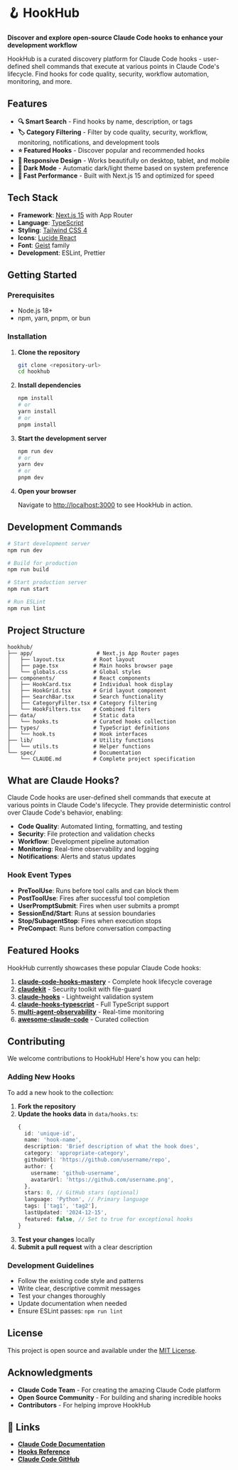 # 🪝 HookHub

**Discover and explore open-source Claude Code hooks to enhance your development workflow**

HookHub is a curated discovery platform for Claude Code hooks - user-defined shell commands that execute at various points in Claude Code's lifecycle. Find hooks for code quality, security, workflow automation, monitoring, and more.


## Features

- **🔍 Smart Search** - Find hooks by name, description, or tags
- **🏷️ Category Filtering** - Filter by code quality, security, workflow, monitoring, notifications, and development tools
- **⭐ Featured Hooks** - Discover popular and recommended hooks
- **📱 Responsive Design** - Works beautifully on desktop, tablet, and mobile
- **🌙 Dark Mode** - Automatic dark/light theme based on system preference
- **🚀 Fast Performance** - Built with Next.js 15 and optimized for speed

## Tech Stack

- **Framework**: [Next.js 15](https://nextjs.org/) with App Router
- **Language**: [TypeScript](https://www.typescriptlang.org/)
- **Styling**: [Tailwind CSS 4](https://tailwindcss.com/)
- **Icons**: [Lucide React](https://lucide.dev/)
- **Font**: [Geist](https://vercel.com/font) family
- **Development**: ESLint, Prettier

## Getting Started

### Prerequisites

- Node.js 18+
- npm, yarn, pnpm, or bun

### Installation

1. **Clone the repository**
   ```bash
   git clone <repository-url>
   cd hookhub
   ```

2. **Install dependencies**
   ```bash
   npm install
   # or
   yarn install
   # or
   pnpm install
   ```

3. **Start the development server**
   ```bash
   npm run dev
   # or
   yarn dev
   # or
   pnpm dev
   ```

4. **Open your browser**

   Navigate to [http://localhost:3000](http://localhost:3000) to see HookHub in action.

## Development Commands

```bash
# Start development server
npm run dev

# Build for production
npm run build

# Start production server
npm run start

# Run ESLint
npm run lint
```

## Project Structure

```
hookhub/
├── app/                    # Next.js App Router pages
│   ├── layout.tsx         # Root layout
│   ├── page.tsx           # Main hooks browser page
│   └── globals.css        # Global styles
├── components/            # React components
│   ├── HookCard.tsx       # Individual hook display
│   ├── HookGrid.tsx       # Grid layout component
│   ├── SearchBar.tsx      # Search functionality
│   ├── CategoryFilter.tsx # Category filtering
│   └── HookFilters.tsx    # Combined filters
├── data/                  # Static data
│   └── hooks.ts           # Curated hooks collection
├── types/                 # TypeScript definitions
│   └── hook.ts            # Hook interfaces
├── lib/                   # Utility functions
│   └── utils.ts           # Helper functions
└── spec/                  # Documentation
    └── CLAUDE.md          # Complete project specification
```

## What are Claude Hooks?

Claude Code hooks are user-defined shell commands that execute at various points in Claude Code's lifecycle. They provide deterministic control over Claude Code's behavior, enabling:

- **Code Quality**: Automated linting, formatting, and testing
- **Security**: File protection and validation checks
- **Workflow**: Development pipeline automation
- **Monitoring**: Real-time observability and logging
- **Notifications**: Alerts and status updates

### Hook Event Types

- **PreToolUse**: Runs before tool calls and can block them
- **PostToolUse**: Fires after successful tool completion
- **UserPromptSubmit**: Fires when user submits a prompt
- **SessionEnd/Start**: Runs at session boundaries
- **Stop/SubagentStop**: Fires when execution stops
- **PreCompact**: Runs before conversation compacting

## Featured Hooks

HookHub currently showcases these popular Claude Code hooks:

1. **[claude-code-hooks-mastery](https://github.com/disler/claude-code-hooks-mastery)** - Complete hook lifecycle coverage
2. **[claudekit](https://github.com/carlrannaberg/claudekit)** - Security toolkit with file-guard
3. **[claude-hooks](https://github.com/decider/claude-hooks)** - Lightweight validation system
4. **[claude-hooks-typescript](https://github.com/johnlindquist/claude-hooks)** - Full TypeScript support
5. **[multi-agent-observability](https://github.com/disler/claude-code-hooks-multi-agent-observability)** - Real-time monitoring
6. **[awesome-claude-code](https://github.com/hesreallyhim/awesome-claude-code)** - Curated collection

## Contributing

We welcome contributions to HookHub! Here's how you can help:

### Adding New Hooks

To add a new hook to the collection:

1. **Fork the repository**
2. **Update the hooks data** in `data/hooks.ts`:
   ```typescript
   {
     id: 'unique-id',
     name: 'hook-name',
     description: 'Brief description of what the hook does',
     category: 'appropriate-category',
     githubUrl: 'https://github.com/username/repo',
     author: {
       username: 'github-username',
       avatarUrl: 'https://github.com/username.png',
     },
     stars: 0, // GitHub stars (optional)
     language: 'Python', // Primary language
     tags: ['tag1', 'tag2'],
     lastUpdated: '2024-12-15',
     featured: false, // Set to true for exceptional hooks
   }
   ```
3. **Test your changes** locally
4. **Submit a pull request** with a clear description

### Development Guidelines

- Follow the existing code style and patterns
- Write clear, descriptive commit messages
- Test your changes thoroughly
- Update documentation when needed
- Ensure ESLint passes: `npm run lint`

## License

This project is open source and available under the [MIT License](LICENSE).

## Acknowledgments

- **Claude Code Team** - For creating the amazing Claude Code platform
- **Open Source Community** - For building and sharing incredible hooks
- **Contributors** - For helping improve HookHub

## 🔗 Links

- **[Claude Code Documentation](https://docs.anthropic.com/en/docs/claude-code)**
- **[Hooks Reference](https://docs.anthropic.com/en/docs/claude-code/hooks)**
- **[Claude Code GitHub](https://github.com/anthropics/claude-code)**

